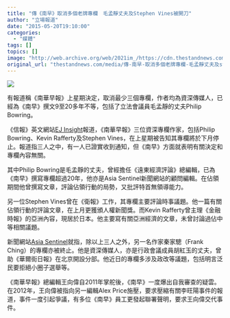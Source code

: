 ```yaml
---
title: "傳《南早》取消多個老牌專欄　毛孟靜丈夫及Stephen Vines被開刀"
author: "立場報道"
date: "2015-05-20T19:10:00"
categories:
  - "媒體"
tags: []
topics: []
image: "http://web.archive.org/web/2021im_/https://cdn.thestandnews.com/media/photos/cache/20150520-10_26mxR_1200x0.png"
original_url: "thestandnews.com/media/傳-南早-取消多個老牌專欄-毛孟靜丈夫及stephen-vines被開刀"
---
```

![](http://web.archive.org/web/2021im_/https://cdn.thestandnews.com/media/photos/cache/20150520-10_26mxR_1200x0.png)

有報道稱《南華早報》上星期決定，取消最少三個專欄，作者均為資深傳媒人，已經為《南早》撰文9至20多年不等，包括了立法會議員毛孟靜的丈夫Philip Bowring。

《信報》英文網站[EJ Insight](http://web.archive.org/web/20210629012119/http://www.ejinsight.com/20150520-scmp-ditches-veteran-columnists-bowring-rafferty-vines/)報道，《南華早報》三位資深專欄作家，包括Philip Bowring、Kevin Rafferty及Stephen Vines，在上星期被告知其專欄將於下月停止。報道指三人之中，有一人已證實收到通知，但《南早》方面就表明有關決定和專欄內容無關。

其中Philip Bowring是毛孟靜的丈夫，曾經擔任《遠東經濟評論》總編輯，已為《南早》撰寫專欄超過20年，他亦是Asia Sentinel新聞網站的顧問編輯。在佔領期間他曾撰寫文章，評論佔領行動的局勢，又批評特首無領導能力。

另一位Stephen Vines曾在《衛報》工作，其專欄主要評論時事議題。他一篇有關佔領行動的評論文章，在上月更獲頒人權新聞獎。而Kevin Rafferty曾主理《金融時報》的亞洲內容，現居於日本。他主要寫有關亞洲經濟的文章，未曾討論過佔中等相關議題。

新聞網站[Asia Sentinel](http://web.archive.org/web/20210629012119/http://www.asiasentinel.com/politics/putsch-columnists-south-china-morning-post/)就指，除以上三人之外，另一名作家秦家驄（Frank Ching）的專欄亦被終止。他是資深傳媒人，亦是行政會議成員胡紅玉的丈夫，曾助《華爾街日報》在北京開設分部。他近日的專欄多涉及政改等議題，包括明言泛民要拒絕小圈子選舉等。

《南華早報》總編輯王向偉自2011年掌舵後，《南早》一度爆出自我審查的疑雲。在2012年，王向偉被指向另一編輯Alex Price施壓，要求壓縮有關李旺陽事件的報道，事件一度引起爭議，有多位《南早》員工更發起聯署聲明，要求王向偉交代事件。